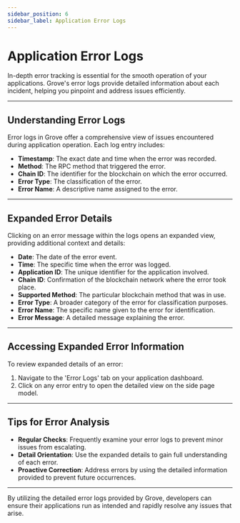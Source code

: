 ```yaml
---
sidebar_position: 6
sidebar_label: Application Error Logs
---
```


# Application Error Logs

In-depth error tracking is essential for the smooth operation of your applications. Grove's error logs provide detailed information about each incident, helping you pinpoint and address issues efficiently.

---

## Understanding Error Logs

Error logs in Grove offer a comprehensive view of issues encountered during application operation. Each log entry includes:

- **Timestamp**: The exact date and time when the error was recorded.
- **Method**: The RPC method that triggered the error.
- **Chain ID**: The identifier for the blockchain on which the error occurred.
- **Error Type**: The classification of the error.
- **Error Name**: A descriptive name assigned to the error.

---

## Expanded Error Details

Clicking on an error message within the logs opens an expanded view, providing additional context and details:

- **Date**: The date of the error event.
- **Time**: The specific time when the error was logged.
- **Application ID**: The unique identifier for the application involved.
- **Chain ID**: Confirmation of the blockchain network where the error took place.
- **Supported Method**: The particular blockchain method that was in use.
- **Error Type**: A broader category of the error for classification purposes.
- **Error Name**: The specific name given to the error for identification.
- **Error Message**: A detailed message explaining the error.

---

## Accessing Expanded Error Information

To review expanded details of an error:

1. Navigate to the 'Error Logs' tab on your application dashboard.
2. Click on any error entry to open the detailed view on the side page model.

---

## Tips for Error Analysis

- **Regular Checks**: Frequently examine your error logs to prevent minor issues from escalating.
- **Detail Orientation**: Use the expanded details to gain full understanding of each error.
- **Proactive Correction**: Address errors by using the detailed information provided to prevent future occurrences.

---

By utilizing the detailed error logs provided by Grove, developers can ensure their applications run as intended and rapidly resolve any issues that arise.
